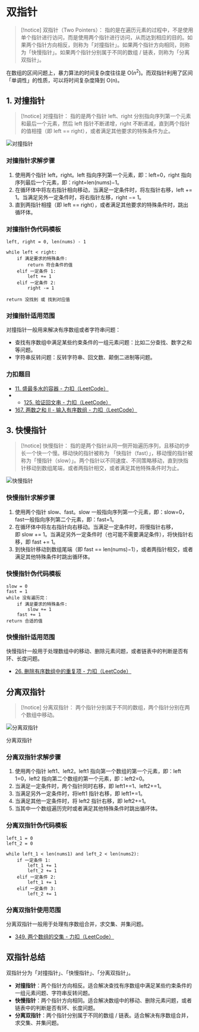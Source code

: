 # 双指针

> [!notice] 双指针（Two Pointers）：
> 指的是在遍历元素的过程中，不是使用单个指针进行访问，而是使用两个指针进行访问，从而达到相应的目的。如果两个指针方向相反，则称为「对撞指针」。如果两个指针方向相同，则称为「快慢指针」。如果两个指针分别属于不同的数组 / 链表，则称为「分离双指针」。

在数组的区间问题上，暴力算法的时间复杂度往往是 O($n^2$)。而双指针利用了区间「单调性」的性质，可以将时间复杂度降到 O(n)。

## 1. 对撞指针

> [!notice] 对撞指针：
> 指的是两个指针 left、right 分别指向序列第一个元素和最后一个元素，然后 left 指针不断递增，right 不断递减，直到两个指针的值相撞（即 left == right），或者满足其他要求的特殊条件为止。

![对撞指针](https://qcdn.itcharge.cn/images/202405092155032.png)

### 对撞指针求解步骤

1. 使用两个指针 left，right。left 指向序列第一个元素，即：left=0，right 指向序列最后一个元素，即：right=len(nums)−1。
2. 在循环体中将左右指针相向移动，当满足一定条件时，将左指针右移，left += 1。当满足另外一定条件时，将右指针左移，right −= 1。
3. 直到两指针相撞（即 left == right），或者满足其他要求的特殊条件时，跳出循环体。

### 对撞指针伪代码模板

```
left, right = 0, len(nums) - 1

while left < right:
    if 满足要求的特殊条件:
        return 符合条件的值 
    elif 一定条件 1:
        left += 1
    elif 一定条件 2:
        right -= 1

return 没找到 或 找到对应值
```

### 对撞指针适用范围

对撞指针一般用来解决有序数组或者字符串问题：

- 查找有序数组中满足某些约束条件的一组元素问题：比如二分查找、数字之和等问题。
- 字符串反转问题：反转字符串、回文数、颠倒二进制等问题。

### 力扣题目
- [11. 盛最多水的容器 - 力扣（LeetCode）](https://leetcode.cn/problems/container-with-most-water/)
- - [125. 验证回文串 - 力扣（LeetCode）](https://leetcode.cn/problems/valid-palindrome/)
- [167. 两数之和 II - 输入有序数组 - 力扣（LeetCode）](https://leetcode.cn/problems/two-sum-ii-input-array-is-sorted/)

## 3. 快慢指针

> [!notice] 快慢指针：
> 指的是两个指针从同一侧开始遍历序列，且移动的步长一个快一个慢。移动快的指针被称为 「快指针（fast）」，移动慢的指针被称为「慢指针（slow）」。两个指针以不同速度、不同策略移动，直到快指针移动到数组尾端，或者两指针相交，或者满足其他特殊条件时为止。

![快慢指针](https://qcdn.itcharge.cn/images/202405092156465.png)


### 快慢指针求解步骤

1. 使用两个指针 slow、fast。slow 一般指向序列第一个元素，即：slow=0，fast一般指向序列第二个元素，即：fast=1。
2. 在循环体中将左右指针向右移动。当满足一定条件时，将慢指针右移，即 slow += 1。当满足另外一定条件时（也可能不需要满足条件），将快指针右移，即 fast += 1。
3. 到快指针移动到数组尾端（即 fast == len(nums)−1），或者两指针相交，或者满足其他特殊条件时跳出循环体。

### 快慢指针伪代码模板

```
slow = 0
fast = 1
while 没有遍历完：
    if 满足要求的特殊条件:
        slow += 1
    fast += 1
return 合适的值
```

### 快慢指针适用范围

快慢指针一般用于处理数组中的移动、删除元素问题，或者链表中的判断是否有环、长度问题。
- [26. 删除有序数组中的重复项 - 力扣（LeetCode）](https://leetcode.cn/problems/remove-duplicates-from-sorted-array/)
## 分离双指针

> [!notice] 分离双指针：
> 两个指针分别属于不同的数组，两个指针分别在两个数组中移动。

![分离双指针](https://qcdn.itcharge.cn/images/202405092157828.png)

分离双指针

### 分离双指针求解步骤

1. 使用两个指针 left1、left2。left1 指向第一个数组的第一个元素，即：left​1=0，left​2 指向第二个数组的第一个元素，即：left​2=0。
2. 当满足一定条件时，两个指针同时右移，即 left​1+=1、left​2+=1。
3. 当满足另外一定条件时，将left​1 指针右移，即 left​1+=1。
4. 当满足其他一定条件时，将 left​2 指针右移，即 left​2+=1。
5. 当其中一个数组遍历完时或者满足其他特殊条件时跳出循环体。

### 分离双指针伪代码模板

```
left_1 = 0
left_2 = 0

while left_1 < len(nums1) and left_2 < len(nums2):
    if 一定条件 1:
        left_1 += 1
        left_2 += 1
    elif 一定条件 2:
        left_1 += 1
    elif 一定条件 3:
        left_2 += 1
```

### 分离双指针使用范围

分离双指针一般用于处理有序数组合并，求交集、并集问题。
- [349. 两个数组的交集 - 力扣（LeetCode）](https://leetcode.cn/problems/intersection-of-two-arrays/)

## 双指针总结

双指针分为「对撞指针」、「快慢指针」、「分离双指针」。

- **对撞指针**：两个指针方向相反。适合解决查找有序数组中满足某些约束条件的一组元素问题、字符串反转问题。
- **快慢指针**：两个指针方向相同。适合解决数组中的移动、删除元素问题，或者链表中的判断是否有环、长度问题。
- **分离双指针**：两个指针分别属于不同的数组 / 链表。适合解决有序数组合并，求交集、并集问题。
